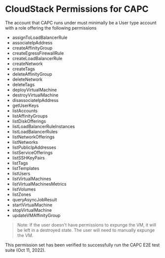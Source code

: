 # CloudStack Permissions for CAPC

The account that CAPC runs under must minimally be a User type account with a role offering the following permissions

* assignToLoadBalancerRule
* associateIpAddress
* createAffinityGroup
* createEgressFirewallRule
* createLoadBalancerRule
* createNetwork
* createTags
* deleteAffinityGroup
* deleteNetwork
* deleteTags
* deployVirtualMachine
* destroyVirtualMachine
* disassociateIpAddress
* getUserKeys
* listAccounts
* listAffinityGroups
* listDiskOfferings
* listLoadBalancerRuleInstances
* listLoadBalancerRules
* listNetworkOfferings
* listNetworks
* listPublicIpAddresses
* listServiceOfferings
* listSSHKeyPairs
* listTags
* listTemplates
* listUsers
* listVirtualMachines
* listVirtualMachinesMetrics
* listVolumes
* listZones
* queryAsyncJobResult
* startVirtualMachine
* stopVirtualMachine
* updateVMAffinityGroup

> Note: If the user doesn't have permissions to expunge the VM, it will be left in a destroyed state. The user will need to manually expunge the VM.

This permission set has been verified to successfully run the CAPC E2E test suite (Oct 11, 2022).